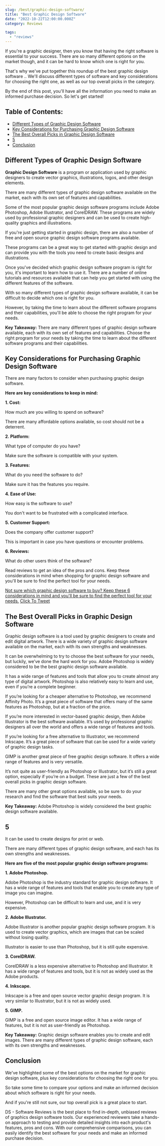 ```yaml
---
slug: /best/graphic-design-software/
title: "Best Graphic Design Software"
date: "2022-10-22T12:00:00.000Z"
category: Reviews

tags: 
  - "reviews"
---
```


If you're a graphic designer, then you know that having the right software is essential to your success. There are so many different options on the market though, and it can be hard to know which one is right for you.

That's why we've put together this roundup of the best graphic design software .. We'll discuss different types of software and key considerations for choosing the right one, as well as our top overall picks in the category.

By the end of this post, you'll have all the information you need to make an informed purchase decision. So let's get started!

## Table of Contents:

- [Different Types of Graphic Design Software](#differenttypesofgraphicdesignsoftware)
- [Key Considerations for Purchasing Graphic Design Software](#keyconsiderationsforpurchasinggraphicdesignsoftware)
- [The Best Overall Picks in Graphic Design Software](#thebestoverallpicksingraphicdesignsoftware)
- [5](#5)
- [Conclusion](#conclusion)

## Different Types of Graphic Design Software

**Graphic Design Software** is a program or application used by graphic designers to create vector graphics, illustrations, logos, and other design elements.

There are many different types of graphic design software available on the market, each with its own set of features and capabilities.

Some of the most popular graphic design software programs include Adobe Photoshop, Adobe Illustrator, and CorelDRAW. These programs are widely used by professional graphic designers and can be used to create high-quality graphics and illustrations.

If you're just getting started in graphic design, there are also a number of free and open source graphic design software programs available.

These programs can be a great way to get started with graphic design and can provide you with the tools you need to create basic designs and illustrations.

Once you've decided which graphic design software program is right for you, it's important to learn how to use it. There are a number of online tutorials and resources available that can help you get started with using the different features of the software.

With so many different types of graphic design software available, it can be difficult to decide which one is right for you.

However, by taking the time to learn about the different software programs and their capabilities, you'll be able to choose the right program for your needs.

**Key Takeaway:** There are many different types of graphic design software available, each with its own set of features and capabilities. Choose the right program for your needs by taking the time to learn about the different software programs and their capabilities.

## Key Considerations for Purchasing Graphic Design Software

There are many factors to consider when purchasing graphic design software.

**Here are key considerations to keep in mind:**

**1\. Cost:**

How much are you willing to spend on software?

There are many affordable options available, so cost should not be a deterrent.

**2\. Platform:**

What type of computer do you have?

Make sure the software is compatible with your system.

**3\. Features:**

What do you need the software to do?

Make sure it has the features you require.

**4\. Ease of Use:**

How easy is the software to use?

You don't want to be frustrated with a complicated interface.

**5\. Customer Support:**

Does the company offer customer support?

This is important in case you have questions or encounter problems.

**6\. Reviews:**

What do other users think of the software?

Read reviews to get an idea of the pros and cons. Keep these considerations in mind when shopping for graphic design software and you'll be sure to find the perfect tool for your needs.

[Not sure which graphic design software to buy? Keep these 6 considerations in mind and you'll be sure to find the perfect tool for your needs.](.?text=Not%20sure%20which%20graphic%20design%20software%20to%20buy?%20Keep%20these%206%20considerations%20in%20mind%20and%20you'll%20be%20sure%20to%20find%20the%20perfect%20tool%20for%20your%20needs.&via=&related=&url=) [Click To Tweet](.?text=Not%20sure%20which%20graphic%20design%20software%20to%20buy?%20Keep%20these%206%20considerations%20in%20mind%20and%20you'll%20be%20sure%20to%20find%20the%20perfect%20tool%20for%20your%20needs.&via=&related=&url=)

## The Best Overall Picks in Graphic Design Software

Graphic design software is a tool used by graphic designers to create and edit digital artwork. There is a wide variety of graphic design software available on the market, each with its own strengths and weaknesses.

It can be overwhelming to try to choose the best software for your needs, but luckily, we’ve done the hard work for you. Adobe Photoshop is widely considered to be the best graphic design software available.

It has a wide range of features and tools that allow you to create almost any type of digital artwork. Photoshop is also relatively easy to learn and use, even if you’re a complete beginner.

If you’re looking for a cheaper alternative to Photoshop, we recommend Affinity Photo. It’s a great piece of software that offers many of the same features as Photoshop, but at a fraction of the price.

If you’re more interested in vector-based graphic design, then Adobe Illustrator is the best software available. It’s used by professional graphic designers all over the world and offers a wide range of features and tools.

If you’re looking for a free alternative to Illustrator, we recommend Inkscape. It’s a great piece of software that can be used for a wide variety of graphic design tasks.

GIMP is another great piece of free graphic design software. It offers a wide range of features and is very versatile.

It’s not quite as user-friendly as Photoshop or Illustrator, but it’s still a great option, especially if you’re on a budget. These are just a few of the best overall picks in graphic design software.

There are many other great options available, so be sure to do your research and find the software that best suits your needs.

**Key Takeaway:** Adobe Photoshop is widely considered the best graphic design software available.

## 5

It can be used to create designs for print or web.

There are many different types of graphic design software, and each has its own strengths and weaknesses.

**Here are five of the most popular graphic design software programs:**

**1\. Adobe Photoshop.**

Adobe Photoshop is the industry standard for graphic design software. It has a wide range of features and tools that enable you to create any type of image you can imagine.

However, Photoshop can be difficult to learn and use, and it is very expensive.

**2\. Adobe Illustrator.**

Adobe Illustrator is another popular graphic design software program. It is used to create vector graphics, which are images that can be scaled without losing quality.

Illustrator is easier to use than Photoshop, but it is still quite expensive.

**3\. CorelDRAW.**

CorelDRAW is a less expensive alternative to Photoshop and Illustrator. It has a wide range of features and tools, but it is not as widely used as the Adobe products.

**4\. Inkscape.**

Inkscape is a free and open source vector graphic design program. It is very similar to Illustrator, but it is not as widely used.

**5\. GIMP.**

GIMP is a free and open source image editor. It has a wide range of features, but it is not as user-friendly as Photoshop.

**Key Takeaway:** Graphic design software enables you to create and edit images. There are many different types of graphic design software, each with its own strengths and weaknesses.

## Conclusion

We've highlighted some of the best options on the market for graphic design software, plus key considerations for choosing the right one for you.

So take some time to compare your options and make an informed decision about which software is right for your needs.

And if you're still not sure, our top overall pick is a great place to start.

DS - Software Reviews is the best place to find in-depth, unbiased reviews of graphics design software tools. Our experienced reviewers take a hands-on approach to testing and provide detailed insights into each product's features, pros and cons. With our comprehensive comparisons, you can easily identify the best software for your needs and make an informed purchase decision.
